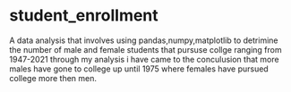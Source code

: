 # student_enrollment
A data analysis that involves using pandas,numpy,matplotlib to detrimine the number of male and female students that pursuse collge ranging from 1947-2021 through my analysis i have came to the conculusion that more males have gone to college up until 1975 where females have pursued college more then men.
